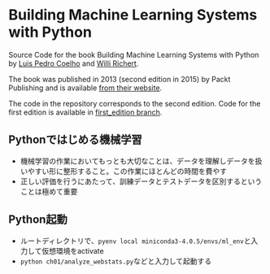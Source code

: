 Building Machine Learning Systems with Python
=============================================

Source Code for the book Building Machine Learning Systems with Python by [Luis
Pedro Coelho](http://luispedro.org) and [Willi Richert](http://twotoreal.com).

The book was published in 2013 (second edition in 2015) by Packt Publishing and
is available [from their
website](http://www.packtpub.com/building-machine-learning-systems-with-python/book).

The code in the repository corresponds to the second edition. Code for the
first edition is available in [first\_edition
branch](https://github.com/luispedro/BuildingMachineLearningSystemsWithPython/tree/first_edition).

## Pythonではじめる機械学習

* 機械学習の作業においてもっとも大切なことは、データを理解しデータを扱いやすい形に整形すること。この作業にほとんどの時間を費やす
* 正しい評価を行うにあたって、訓練データとテストデータを区別するということは極めて重要

## Python起動

* ルートディレクトリで、`pyenv local miniconda3-4.0.5/envs/ml_env`と入力して仮想環境をactivate
* `python ch01/analyze_webstats.py`などと入力して起動する
